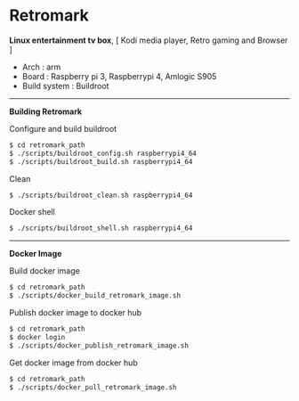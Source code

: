 # Retromark

**Linux entertainment tv box**, [ Kodi media player, Retro gaming and Browser ]
- Arch  : arm
- Board : Raspberry pi 3, Raspberrypi 4, Amlogic S905
- Build system : Buildroot
---
**Building Retromark**

Configure and build buildroot
```bash
$ cd retromark_path
$ ./scripts/buildroot_config.sh raspberrypi4_64
$ ./scripts/buildroot_build.sh raspberrypi4_64
```
Clean
```bash
$ ./scripts/buildroot_clean.sh raspberrypi4_64
```
Docker shell
```bash
$ ./scripts/buildroot_shell.sh raspberrypi4_64
```
---
**Docker Image**

Build docker image
```bash
$ cd retromark_path
$ ./scripts/docker_build_retromark_image.sh
```

Publish docker image to docker hub
```bash
$ cd retromark_path
$ docker login
$ ./scripts/docker_publish_retromark_image.sh
```

Get docker image from docker hub
```bash
$ cd retromark_path
$ ./scripts/docker_pull_retromark_image.sh
```
